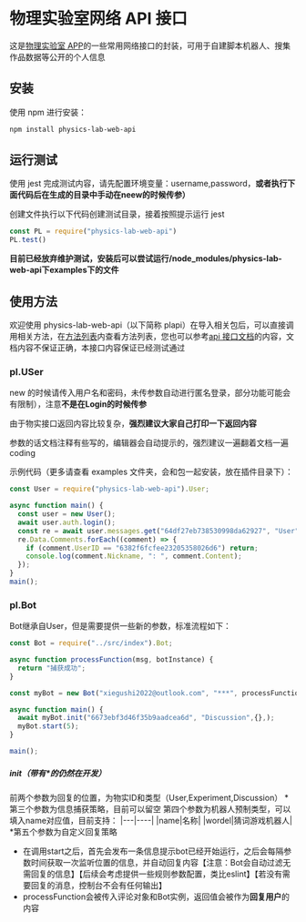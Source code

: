 # 物理实验室网络 API 接口

这是[物理实验室 APP](https://turtlesim.com/products/physics-lab/index-cn.html)的一些常用网络接口的封装，可用于自建脚本机器人、搜集作品数据等公开的个人信息

## 安装

使用 npm 进行安装：

```bash
npm install physics-lab-web-api
```

## 运行测试

使用 jest 完成测试内容，请先配置环境变量：username,password，**或者执行下面代码后在生成的目录中手动在neew的时候传参）**

创建文件执行以下代码创建测试目录，接着按照提示运行 jest

```javaScript
const PL = require("physics-lab-web-api")
PL.test()
```

**目前已经放弃维护测试，安装后可以尝试运行/node_modules/physics-lab-web-api下examples下的文件**

## 使用方法

欢迎使用 physics-lab-web-api（以下简称 plapi）在导入相关包后，可以直接调用相关方法，在[方法列表](apilist.md)内查看方法列表，您也可以参考[api 接口文档](https://github.com/wsxiaolin/apidoc.git)的内容，文档内容不保证正确，本接口内容保证已经测试通过

### pl.USer

new 的时候请传入用户名和密码，未传参数自动进行匿名登录，部分功能可能会有限制），注意**不是在Login的时候传参**

由于物实接口返回内容比较复杂，**强烈建议大家自己打印一下返回内容**

参数的话文档注释有些写的，编辑器会自动提示的，强烈建议一遍翻着文档一遍 coding

示例代码（更多请查看 examples 文件夹，会和包一起安装，放在插件目录下）：

```javascript
const User = require("physics-lab-web-api").User;

async function main() {
  const user = new User();
  await user.auth.login();
  const re = await user.messages.get("64df27eb738530998da62927", "User", 5);
  re.Data.Comments.forEach((comment) => {
    if (comment.UserID == "6382f6fcfee23205358026d6") return;
    console.log(comment.Nickname, ": ", comment.Content);
  });
}
main();
```

### pl.Bot

Bot继承自User，但是需要提供一些新的参数，标准流程如下：

```javaScript
const Bot = require("../src/index").Bot;

async function processFunction(msg, botInstance) {
  return "捕获成功";
}

const myBot = new Bot("xiegushi2022@outlook.com", "***", processFunction);

async function main() {
  await myBot.init("6673ebf3d46f35b9aadcea6d", "Discussion",{},);
  myBot.start(5);
}

main();

```
##### init（带有*的仍然在开发）

前两个参数为回复的位置，为物实ID和类型（User,Experiment,Discussion）
*第三个参数为信息捕获策略，目前可以留空
第四个参数为机器人预制类型，可以填入name对应值，目前支持：
|---|----|
|name|名称|
|wordel|猜词游戏机器人|
*第五个参数为自定义回复策略

- 在调用start之后，首先会发布一条信息提示bot已经开始运行，之后会每隔参数时间获取一次监听位置的信息，并自动回复内容【注意：Bot会自动过滤无需回复的信息】【后续会考虑提供一些规则参数配置，类比eslint】【若没有需要回复的消息，控制台不会有任何输出】
- processFunction会被传入评论对象和Bot实例，返回值会被作为**回复用户**的内容
